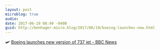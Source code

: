 ```yaml
---
layout: post
microblog: true
audio: 
date: 2017-06-19 08:49 -0400
guid: http://benhager.micro.blog/2017/06/19/boeing-launches-new.html
---
```

🛩 [Boeing launches new version of 737 jet - BBC News](http://www.bbc.com/news/business-40325015)
